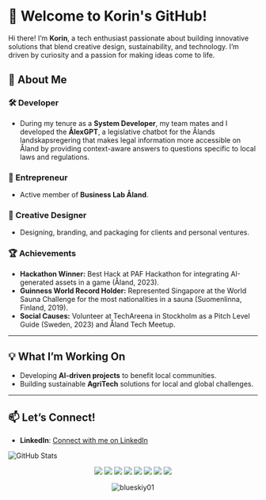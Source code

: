 # 👋 Welcome to Korin's GitHub!

Hi there! I’m **Korin**, a tech enthusiast passionate about building innovative solutions that blend creative design, sustainability, and technology. I’m driven by curiosity and a passion for making ideas come to life.

## 🌟 About Me

### 🛠️ Developer  
-  During my tenure as a **System Developer**, my team mates and I developed the **ÅlexGPT**, a legislative chatbot for the Ålands landskapsregering that makes legal information more accessible on Åland by providing context-aware answers to questions specific to local laws and regulations.  

### 🍴 Entrepreneur  
- Active member of **Business Lab Åland**. 

### 🎨 Creative Designer  
- Designing, branding, and packaging for clients and personal ventures.  

### 🏆 Achievements  
- **Hackathon Winner:** Best Hack at PAF Hackathon for integrating AI-generated assets in a game (Åland, 2023).  
- **Guinness World Record Holder:** Represented Singapore at the World Sauna Challenge for the most nationalities in a sauna (Suomenlinna, Finland, 2019).  
- **Social Causes:** Volunteer at TechAreena in Stockholm as a Pitch Level Guide (Sweden, 2023) and Åland Tech Meetup.  

---

## 💡 What I’m Working On  
- Developing **AI-driven projects** to benefit local communities.  
- Building sustainable **AgriTech** solutions for local and global challenges.  
---

## 📫 Let’s Connect!  
- **LinkedIn**: [Connect with me on LinkedIn](https://www.linkedin.com/in/korinlim/)   

![GitHub Stats](http://github-profile-summary-cards.vercel.app/api/cards/stats?username=blueskiy01&theme=tokyonight) 
<div align="center">
  <img src="https://img.shields.io/badge/html5-%23E34F26.svg?style=for-the-badge&logo=html5&logoColor=white" />
  <img src="https://img.shields.io/badge/css3-%231572B6.svg?style=for-the-badge&logo=css3&logoColor=white" />
  <img src="https://img.shields.io/badge/javascript-%23F7DF1E.svg?style=for-the-badge&logo=javascript&logoColor=black" />
  <img src="https://img.shields.io/badge/typescript-%23007ACC.svg?style=for-the-badge&logo=typescript&logoColor=white" />
  <img src="https://img.shields.io/badge/markdown-%23000000.svg?style=for-the-badge&logo=markdown&logoColor=white" />
  <img src="https://img.shields.io/badge/adobephotoshop-%2331A8FF.svg?style=for-the-badge&logo=adobephotoshop&logoColor=white" />
  <img src="https://img.shields.io/badge/figma-%23F24E1E.svg?style=for-the-badge&logo=figma&logoColor=white" />
  <img src="https://img.shields.io/badge/git-%23F05033.svg?style=for-the-badge&logo=git&logoColor=white" />
</div>
<p align="center"> <img src="https://komarev.com/ghpvc/?username=blueskiy01&label=Profile%20views&color=0e75b6&style=flat" alt="blueskiy01" /> </p>
 
